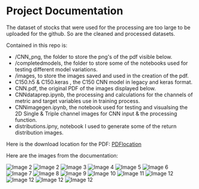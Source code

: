 # Project Documentation

The dataset of stocks that were used for the processing are too large to be uploaded for the github.
So are the cleaned and processed datasets.

Contained in this repo is:

- /CNN_png, the folder to store the png's of the pdf visible below.
- /completedmodels, the folder to store some of the notebooks used for testing different model variations.
- /images, to store the images saved and used in the creation of the pdf.
- C150.h5 & C150.keras , the C150 CNN model in legacy and keras format.
- CNN.pdf, the original PDF of the images displayed below.
- CNNdataprep.ipynb, the processing and calculations for the channels of metric and target variables use in training process.
- CNNimagegen.ipynb, the notebook used for testing and visualsing the 2D Single & Triple channel images for CNN input & the processing function.
- distributions.ipny, notebook I used to generate some of the return distribution images.


Here is the download location for the PDF:
[PDFlocation](CNN_paper.pdf)

Here are the images from the documentation:

![Image 2](./CNN_png/CNN-01.png)
![Image 2](./CNN_png/CNN-02.png)
![Image 3](./CNN_png/CNN-03.png)
![Image 4](./CNN_png/CNN-04.png)
![Image 5](./CNN_png/CNN-05.png)
![Image 6](./CNN_png/CNN-06.png)
![Image 7](./CNN_png/CNN-07.png)
![Image 8](./CNN_png/CNN-08.png)
![Image 9](./CNN_png/CNN-09.png)
![Image 10](./CNN_png/CNN-10.png)
![Image 11](./CNN_png/CNN-11.png)
![Image 12](./CNN_png/CNN-12.png)
![Image 12](./CNN_png/CNN-13.png)
![Image 12](./CNN_png/CNN-14.png)
![Image 12](./CNN_png/CNN-15.png)

